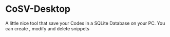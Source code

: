 # CoSV-Desktop
A little nice tool that save your Codes in a SQLite Database on your PC. You can create , modify and delete snippets
